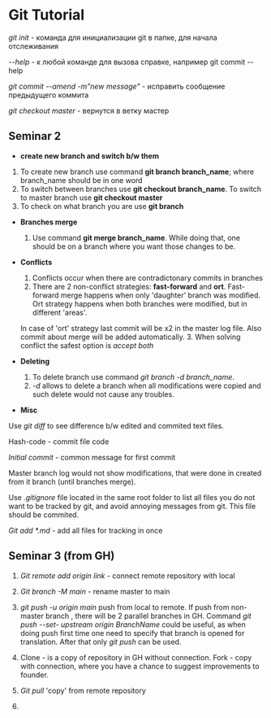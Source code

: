 # Git Tutorial

*git init* - команда для инициализации git в папке, для начала отслеживания

*--help* - к любой команде для вызова справке, например git commit --help

*git commit --amend -m"new message"* - исправить сообщение предыдущего коммита

*git checkout master* - вернутся в ветку мастер

## Seminar 2
* __create new branch and switch b/w them__
1. To create new branch use command **git branch branch_name**; where branch_name should be in one word
2. To switch between branches use **git checkout branch_name**. To switch to master branch use **git checkout master**
3. To check on what branch you are use **git branch**

* __Branches merge__ 
    1. Use command __git merge branch_name__. While doing that, one should be on a branch where you want those changes to be. 

* __Conflicts__
    1. Conflicts occur when there are contradictonary commits in branches
    2. There are 2 non-conflict strategies: __fast-forward__ and __ort__. Fast-forward merge happens when only 'daughter' branch was modified. Ort strategy happens when both branches were modified, but in different 'areas'. 

    In case of 'ort' strategy last commit will be x2 in the master log file. Also commit about merge will be added automatically. 
    3. When solving conflict the safest option is _accept both_

* __Deleting__

    1. To delete branch use command *git branch -d branch_name*. 
    2. *-d* allows to delete a branch when all modifications were copied and such delete would not cause any troubles. 

* __Misc__

Use *git diff* to see difference b/w edited and commited text files. 

Hash-code - commit file code

*Initial commit* - common message for first commit 

Master branch log would not show modifications, that were done in created from it branch (until branches merge). 

Use *.gitignore* file located in the same root folder to list all files you do not want to be tracked by git, and avoid annoying messages from git. This file should be commited. 

_Git add *.md_ - add all files for tracking in once 

## Seminar 3 (from GH)

1. _Git remote add origin link_  - connect remote repository with local

2. _Git branch -M main_ - rename master to main

3. _git push -u origin main_ push from local to remote. If push from non-master branch , there will be 2 parallel branches in GH. Command _git push --set- upstream origin BranchName_ could be useful, as when doing push first time one need to specify that branch is opened for translation. After that only _git push_ can be used. 

4. Clone - is a copy of repository in GH without connection. 
Fork - copy with connection, where you have a chance to suggest improvements to founder. 

4. _Git pull_ 'copy' from remote repository



4. 
